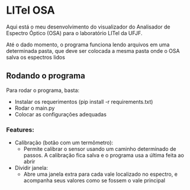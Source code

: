 # LITel OSA

Aqui está o meu desenvolvimento do visualizador do Analisador de Espectro Óptico (OSA) para o laboratório LITel da UFJF.

Até o dado momento, o programa funciona lendo arquivos em uma determinada pasta, que deve ser colocada a mesma pasta onde o OSA salva os espectros lidos

## Rodando o programa
Para rodar o programa, basta:
- Instalar os requerimentos (pip install -r requirements.txt)
- Rodar o main.py
- Colocar as configurações adequadas

### Features:
- Calibração (botão com um termômetro):
  - Permite calibrar o sensor usando um caminho determinado de passos. A calibração fica salva e o programa usa a última feita ao abrir
- Dividir janela:
  - Abre uma janela extra para cada vale localizado no espectro, e acompanha seus valores como se fossem o vale principal
